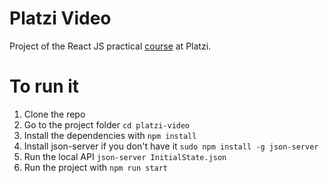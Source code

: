 # Platzi Video
Project of the React JS practical [course](https://platzi.com/cursos/react-ejs/) at Platzi.

# To run it
1. Clone the repo
2. Go to the project folder `cd platzi-video`
3. Install the dependencies with `npm install`
4. Install json-server if you don't have it `sudo npm install -g json-server`
5. Run the local API `json-server InitialState.json`
6. Run the project with `npm run start`

